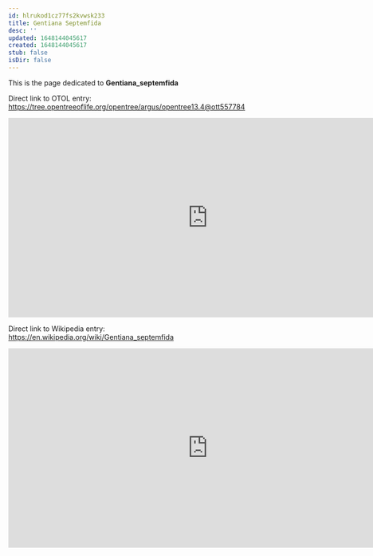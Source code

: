 ```yaml
---
id: hlrukod1cz77fs2kvwsk233
title: Gentiana Septemfida
desc: ''
updated: 1648144045617
created: 1648144045617
stub: false
isDir: false
---
```

This is the page dedicated to **Gentiana_septemfida**


Direct link to OTOL entry: https://tree.opentreeoflife.org/opentree/argus/opentree13.4@ott557784



<html>
    <body>
    <iframe src="https://tree.opentreeoflife.org/opentree/argus/opentree13.4@ott557784"
    width="800" height="400" frameborder="0" allowfullscreen> </iframe>
    </body>
</html>
    


Direct link to Wikipedia entry: https://en.wikipedia.org/wiki/Gentiana_septemfida



<html>
    <body>
    <iframe src="https://en.wikipedia.org/wiki/Gentiana_septemfida"
    width="800" height="400" frameborder="0" allowfullscreen> </iframe>
    </body>
</html>
    
